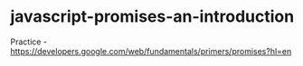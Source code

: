 # javascript-promises-an-introduction
Practice - https://developers.google.com/web/fundamentals/primers/promises?hl=en
